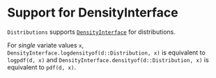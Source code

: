 # Support for DensityInterface

`Distributions` supports [`DensityInterface`](https://github.com/JuliaMath/DensityInterface.jl) for distributions.

For *single* variate values `x`, `DensityInterface.logdensityof(d::Distribution, x)` is equivalent to `logpdf(d, x)` and `DensityInterface.densityof(d::Distribution, x)` is equivalent to `pdf(d, x)`.
